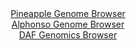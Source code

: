 <div id="Pineapple_Genome_Browser" align="center">
  <a href="https://igv.org/app/?sessionURL=blob:zZJta9swFIX_i6BlA8eW7dqODWEkbbq8dClr5mZJKUaWZUetLLmSkrQJ.e9Tw8a.rNB82BhIIF0k3XOOnh1YE6mo4CABnu0GtusCC6il2ExR3TAyQTVRICkRU8QCkpREEo4JSHagREqj9ObK3Fxq3ajEcahuWjXilbCVb6MabQVHG2VjUTvngjGUC4m0kMrpSbQWDq3WrQ3JUdPYprdvB06BNHIQa5aCK.E0hFfZxryX_SplFeGiJlm9YpoeBGRGj9FY2CX61J1NuxgTpcbkZVh0uuNh99bvp4vP4fkivR7M0nB2OqUVR3olSaeq6YnXQ2Zezwcj3u2ff7sdcxHMH3Hj5.LEvzjtPzdUEtVxI7ftB7Dttk04lBfk.X_ybQY90nsPR1_TwZx_IWkVYvY4HV31.tvvF1s0fMP33gJM4JVhAeCljBIXWj4MrcALW69Lt21BGJt0pKAgubu3gJYIP5rjdzugXxpDDFDkaXWAxwJCFkSCpBVDGLlx7AVn0RmMY3dv7cBKsr8X7WV6E0fQ63pemJWUaYNzkSneKBtxbq9xaVfbI7OMJ708D9uL.WhW9IN4cOJdThbMYJU.VKiGb3Jk2h..0Jh9j6p_Qt57hNg6PxY3BR.mZ9MnFabhBkdyMQmuR8OBFmpQ_TGeV5COi6YUskbanDcVs_1J3BpJirg2hTVVNKeM6peZSVFsQOJ6vgEXYMGEIRHIKv8ALWi5Afz4G1B_f7__AQ--">Pineapple Genome Browser</a>
</div>
<div id="Alphonso_Genome_Browser" align="center">
  <a href="https://igv.org/app/?sessionURL=blob:zZJba9swGIb_i6BlA8eW7NiJDWU4aXNotrRN4qW0FCM7sqPUlhxJOZP_PjVs7GaF5mJjoAvpQ4f3e_QcwJoISTkDAbBN5JoIAQPIOd.McVkVZIhLIkGQ4UISAwiSEUFYSkBwABmWCkejr_rkXKlKBpZFVVUrMcu5KR0Tl3jPGd5IM.Wl1eZFgRMusOJCWi2B19yi.bq2IQmuKlO_7ZiuNcMKW7io5pxJblWE5fFG3xf_KsU5YbwkcbkqFD0FiHUenXFmZvhLOB2HaUqkHJBdf3YVDvrhd.cmeup67aforjeNvOnlmOYMq5UgV6N9y.vUvbnb8aLF1hG03R8veDrc1fmFc315s62oIPIKNVDTcWHzBIayGdn.Tz3rQc_sO4QXdkcUdj7p60nT3byq5aM9KbejCfZR_Z3ejwYoeLrSLoB0LhoBgoYDPcO1vdrbFDUNCH1NSHAKgucXAyiB01e9_fkA1K7SxgBJlquTPAbgYkYECGo.hA3k.7Zbb9Sh76OjcQArUfw9vJ1o5DegHdq2F2e0UFrnWSxZJU3MmLlOMzPfn8nz7u6.N9k7zVwOL.zW7bdrR8KbkKKJptt.gH_kaWsG.vnTN.pmP5Lqn9j3kSCmSs5Vro.TZT1dwIfHXi9yu0k3GlT31eANUav5LqDz4GRclFjp_bqilz.dW2NBMVO6sKaSJrSgajfVHPkGBMh2tLog5QXXLgKRJ5.gAQ3kws._FXWOL8cf">Alphonso Genome Browser</a>
</div>


<div id="DAF_Genomics_Browser" align="center">
  <a href="https://igv.org/app/?sessionURL=blob:tZFra9swFIb_iyD95Jt8jQ1heFvShnTtaPDSpZSg2ce2PNnyJHluF_LfJ7yOwS6MQQeSkDiX9z16jugzCEl5hxLkWjiwMEYGkjUft6TtGVyRFiRKSsIkGEhACQK6HFByRCWRimQ3l7qyVqqXiW0XpDQr6HhLc2lJzyK9KfmgatCppmuRlnzhHRmllfNWJytiE9bXvJPcJnkOUpqO3UNXHUaij..xw9QSDu3AFJ1UD9qENlZYJdFuaVfAw1.M_AdlveiLdLdNp_oNPK6LRbpZp..8ZbY_D1_ts.uLXRbuzra06ogaBCwYFpsL1l91l7f7dHTWy3U7Nvv3Ea2WM._12fKhpwLkAkd47gVOOPfRyUCM54NGgPJa4AT7RuTODdf3zaerF4T6DwSnKLm7N5ASJP.o0..OSD32GhSS8GmYmBmIiwIESszYcSIcx27gR74Tx_hkHNEg2DOTXGU3ceS4qeuG1gfSav2Ssun7tNCvwefC.FNnvf8VEz9fNQwa.qaqq.uGvZ25L8OZu4LGF.Mt83.LKtAT_HG0kouWKB369nwCQ5hWbKFTP8h4p_vTVw--">DAF Genomics Browser</a>
</div>
